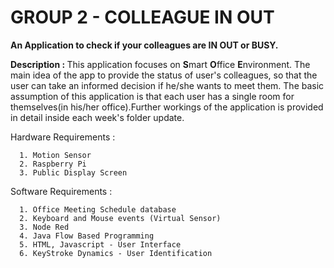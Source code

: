 
<h1>GROUP 2 - COLLEAGUE IN OUT</h1>

<b>An Application to check if your colleagues are IN OUT or BUSY.</b> 

<b>Description : </b>
      This application focuses on <b>S</b>mart <b>O</b>ffice <b>E</b>nvironment. The main idea of the app to provide the status of  user's colleagues, so that the user can take an informed decision if he/she wants to meet them. The basic assumption of this application is that each user has a single room for themselves(in his/her office).Further workings of the application is provided in detail inside each week's folder update.

Hardware Requirements : 

      1. Motion Sensor
      2. Raspberry Pi
      3. Public Display Screen
      
Software Requirements :

      1. Office Meeting Schedule database
      2. Keyboard and Mouse events (Virtual Sensor)
      3. Node Red
      4. Java Flow Based Programming
      5. HTML, Javascript - User Interface
      6. KeyStroke Dynamics - User Identification

